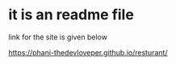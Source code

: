 # it is an readme file

link for the site is given below


https://phani-thedevloveper.github.io/resturant/
